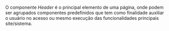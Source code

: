 O componente _Header_ é o principal elemento de uma página, onde podem ser agrupados componentes predefinidos que tem como finalidade auxiliar o usuário no acesso ou mesmo execução das funcionalidades principais site/sistema.
